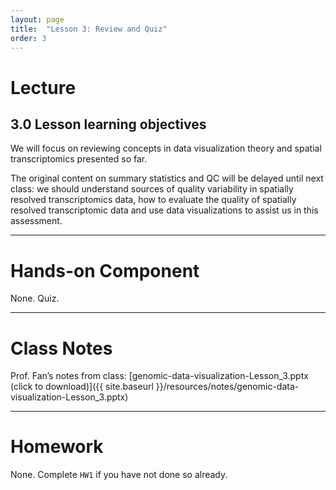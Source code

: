 ```yaml
---
layout: page
title:  "Lesson 3: Review and Quiz"
order: 3
---
```


# Lecture

## 3.0 Lesson learning objectives

We will focus on reviewing concepts in data visualization theory and spatial transcriptomics presented so far.

The original content on summary statistics and QC will be delayed until next class: we should understand sources of quality variability in spatially resolved transcriptomics data, how to evaluate the quality of spatially resolved transcriptomic data and use data visualizations to assist us in this assessment. 

---

# Hands-on Component

None. Quiz. 

---

# Class Notes

Prof. Fan’s notes from class: [genomic-data-visualization-Lesson_3.pptx (click to download)]({{ site.baseurl }}/resources/notes/genomic-data-visualization-Lesson_3.pptx)

---

# Homework

None. Complete `HW1` if you have not done so already. 

